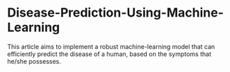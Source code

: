 # Disease-Prediction-Using-Machine-Learning
This article aims to implement a robust machine-learning model that can efficiently predict the disease of a human, based on the symptoms that he/she possesses. 
